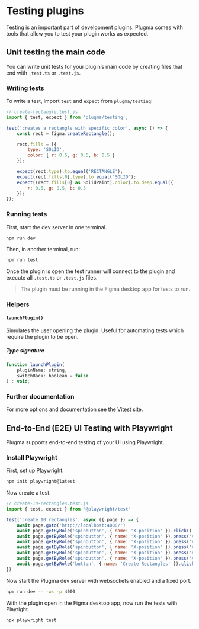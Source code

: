 # Testing plugins

Testing is an important part of development plugins. Plugma comes with tools that allow you to test your plugin works as expected.

## Unit testing the main code

You can write unit tests for your plugin’s main code by creating files that end with `.test.ts` or `.test.js`.

### Writing tests

To write a test, import `test` and `expect` from `plugma/testing`:

```js
// create-rectangle.test.js
import { test, expect } from 'plugma/testing';

test('creates a rectangle with specific color', async () => {
    const rect = figma.createRectangle();

    rect.fills = [{
        type: 'SOLID',
        color: { r: 0.5, g: 0.5, b: 0.5 }
    }];

    expect(rect.type).to.equal('RECTANGLE');
    expect(rect.fills[0].type).to.equal('SOLID');
    expect((rect.fills[0] as SolidPaint).color).to.deep.equal({
        r: 0.5, g: 0.5, b: 0.5
    });
});
```

### Running tests

First, start the dev server in one terminal.

```bash
npm run dev
```

Then, in another terminal, run:

```bash
npm run test
```

Once the plugin is open the test runner will connect to the plugin and execute all `.test.ts` or `.test.js` files.

<blockquote class="info">
The plugin must be running in the Figma desktop app for tests to run.
</blockquote>

### Helpers

#### `launchPlugin()`

Simulates the user opening the plugin. Useful for automating tests which require the plugin to be open.

##### Type signature

```js
function launchPlugin(
    pluginName: string,
    switchBack: boolean = false
) : void;
```

### Further documentation

For more options and documentation see the [Vitest](https://vitest.dev/guide/) site.

## End-to-End (E2E) UI Testing with Playwright

Plugma supports end-to-end testing of your UI using Playwright.

### Install Playwright

First, set up Playwright.

```bash
npm init playwright@latest
```

Now create a test.

```js
// create-10-rectangles.test.js
import { test, expect } from '@playwright/test'

test('create 10 rectangles', async ({ page }) => {
	await page.goto('http://localhost:4000/')
	await page.getByRole('spinbutton', { name: 'X-position' }).click()
	await page.getByRole('spinbutton', { name: 'X-position' }).press('ArrowUp')
	await page.getByRole('spinbutton', { name: 'X-position' }).press('ArrowUp')
	await page.getByRole('spinbutton', { name: 'X-position' }).press('ArrowUp')
	await page.getByRole('spinbutton', { name: 'X-position' }).press('ArrowUp')
	await page.getByRole('spinbutton', { name: 'X-position' }).press('ArrowUp')
	await page.getByRole('button', { name: 'Create Rectangles' }).click()
})
```

Now start the Plugma dev server with websockets enabled and a fixed port.

```bash
npm run dev -- -ws -p 4000
```

With the plugin open in the Figma desktop app, now run the tests with Playright.

```bash
npx playwright test
```
